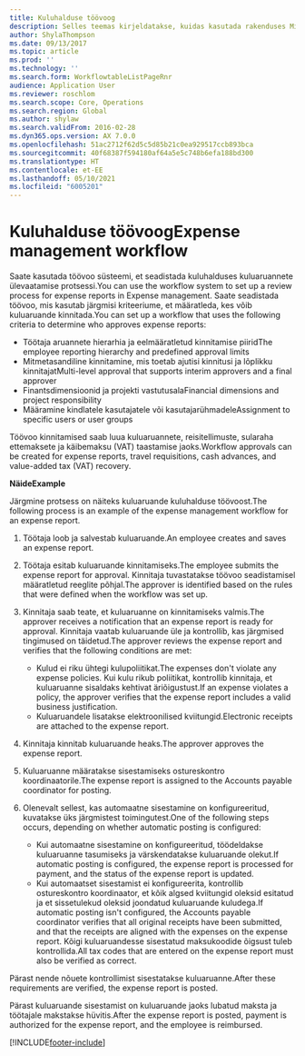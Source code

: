 ```yaml
---
title: Kuluhalduse töövoog
description: Selles teemas kirjeldatakse, kuidas kasutada rakenduses Microsoft Dynamics 365 Finance töövoo süsteemi, et seadistada kuluhalduses kuluaruannete ülevaatamise protsessi.
author: ShylaThompson
ms.date: 09/13/2017
ms.topic: article
ms.prod: ''
ms.technology: ''
ms.search.form: WorkflowtableListPageRnr
audience: Application User
ms.reviewer: roschlom
ms.search.scope: Core, Operations
ms.search.region: Global
ms.author: shylaw
ms.search.validFrom: 2016-02-28
ms.dyn365.ops.version: AX 7.0.0
ms.openlocfilehash: 51ac2712f62d5c5d85b21c0ea929517ccb893bca
ms.sourcegitcommit: 40f68387f594180af64a5e5c748b6efa188bd300
ms.translationtype: HT
ms.contentlocale: et-EE
ms.lasthandoff: 05/10/2021
ms.locfileid: "6005201"
---
```

# <a name="expense-management-workflow"></a><span data-ttu-id="31247-103">Kuluhalduse töövoog</span><span class="sxs-lookup"><span data-stu-id="31247-103">Expense management workflow</span></span>

<span data-ttu-id="31247-104">Saate kasutada töövoo süsteemi, et seadistada kuluhalduses kuluaruannete ülevaatamise protsessi.</span><span class="sxs-lookup"><span data-stu-id="31247-104">You can use the workflow system to set up a review process for expense reports in Expense management.</span></span> <span data-ttu-id="31247-105">Saate seadistada töövoo, mis kasutab järgmisi kriteeriume, et määratleda, kes võib kuluaruande kinnitada.</span><span class="sxs-lookup"><span data-stu-id="31247-105">You can set up a workflow that uses the following criteria to determine who approves expense reports:</span></span>

- <span data-ttu-id="31247-106">Töötaja aruannete hierarhia ja eelmääratletud kinnitamise piirid</span><span class="sxs-lookup"><span data-stu-id="31247-106">The employee reporting hierarchy and predefined approval limits</span></span>
- <span data-ttu-id="31247-107">Mitmetasandiline kinnitamine, mis toetab ajutisi kinnitusi ja lõplikku kinnitajat</span><span class="sxs-lookup"><span data-stu-id="31247-107">Multi-level approval that supports interim approvers and a final approver</span></span>
- <span data-ttu-id="31247-108">Finantsdimensioonid ja projekti vastutusala</span><span class="sxs-lookup"><span data-stu-id="31247-108">Financial dimensions and project responsibility</span></span>
- <span data-ttu-id="31247-109">Määramine kindlatele kasutajatele või kasutajarühmadele</span><span class="sxs-lookup"><span data-stu-id="31247-109">Assignment to specific users or user groups</span></span>

<span data-ttu-id="31247-110">Töövoo kinnitamised saab luua kuluaruannete, reisitellimuste, sularaha ettemaksete ja käibemaksu (VAT) taastamise jaoks.</span><span class="sxs-lookup"><span data-stu-id="31247-110">Workflow approvals can be created for expense reports, travel requisitions, cash advances, and value-added tax (VAT) recovery.</span></span>

<span data-ttu-id="31247-111">**Näide**</span><span class="sxs-lookup"><span data-stu-id="31247-111">**Example**</span></span>

<span data-ttu-id="31247-112">Järgmine protsess on näiteks kuluaruande kuluhalduse töövoost.</span><span class="sxs-lookup"><span data-stu-id="31247-112">The following process is an example of the expense management workflow for an expense report.</span></span>

1. <span data-ttu-id="31247-113">Töötaja loob ja salvestab kuluaruande.</span><span class="sxs-lookup"><span data-stu-id="31247-113">An employee creates and saves an expense report.</span></span>
2. <span data-ttu-id="31247-114">Töötaja esitab kuluaruande kinnitamiseks.</span><span class="sxs-lookup"><span data-stu-id="31247-114">The employee submits the expense report for approval.</span></span> <span data-ttu-id="31247-115">Kinnitaja tuvastatakse töövoo seadistamisel määratletud reeglite põhjal.</span><span class="sxs-lookup"><span data-stu-id="31247-115">The approver is identified based on the rules that were defined when the workflow was set up.</span></span>
3. <span data-ttu-id="31247-116">Kinnitaja saab teate, et kuluaruanne on kinnitamiseks valmis.</span><span class="sxs-lookup"><span data-stu-id="31247-116">The approver receives a notification that an expense report is ready for approval.</span></span> <span data-ttu-id="31247-117">Kinnitaja vaatab kuluaruande üle ja kontrollib, kas järgmised tingimused on täidetud.</span><span class="sxs-lookup"><span data-stu-id="31247-117">The approver reviews the expense report and verifies that the following conditions are met:</span></span>

    - <span data-ttu-id="31247-118">Kulud ei riku ühtegi kulupoliitikat.</span><span class="sxs-lookup"><span data-stu-id="31247-118">The expenses don't violate any expense policies.</span></span> <span data-ttu-id="31247-119">Kui kulu rikub poliitikat, kontrollib kinnitaja, et kuluaruanne sisaldaks kehtivat äriõigustust.</span><span class="sxs-lookup"><span data-stu-id="31247-119">If an expense violates a policy, the approver verifies that the expense report includes a valid business justification.</span></span>
    - <span data-ttu-id="31247-120">Kuluaruandele lisatakse elektroonilised kviitungid.</span><span class="sxs-lookup"><span data-stu-id="31247-120">Electronic receipts are attached to the expense report.</span></span>

4. <span data-ttu-id="31247-121">Kinnitaja kinnitab kuluaruande heaks.</span><span class="sxs-lookup"><span data-stu-id="31247-121">The approver approves the expense report.</span></span>
5. <span data-ttu-id="31247-122">Kuluaruanne määratakse sisestamiseks ostureskontro koordinaatorile.</span><span class="sxs-lookup"><span data-stu-id="31247-122">The expense report is assigned to the Accounts payable coordinator for posting.</span></span>
6. <span data-ttu-id="31247-123">Olenevalt sellest, kas automaatne sisestamine on konfigureeritud, kuvatakse üks järgmistest toimingutest.</span><span class="sxs-lookup"><span data-stu-id="31247-123">One of the following steps occurs, depending on whether automatic posting is configured:</span></span>

    - <span data-ttu-id="31247-124">Kui automaatne sisestamine on konfigureeritud, töödeldakse kuluaruanne tasumiseks ja värskendatakse kuluaruande olekut.</span><span class="sxs-lookup"><span data-stu-id="31247-124">If automatic posting is configured, the expense report is processed for payment, and the status of the expense report is updated.</span></span>
    - <span data-ttu-id="31247-125">Kui automaatset sisestamist ei konfigureerita, kontrollib ostureskontro koordinaator, et kõik algsed kviitungid oleksid esitatud ja et sissetulekud oleksid joondatud kuluaruande kuludega.</span><span class="sxs-lookup"><span data-stu-id="31247-125">If automatic posting isn't configured, the Accounts payable coordinator verifies that all original receipts have been submitted, and that the receipts are aligned with the expenses on the expense report.</span></span> <span data-ttu-id="31247-126">Kõigi kuluaruandesse sisestatud maksukoodide õigsust tuleb kontrollida.</span><span class="sxs-lookup"><span data-stu-id="31247-126">All tax codes that are entered on the expense report must also be verified as correct.</span></span>

<span data-ttu-id="31247-127">Pärast nende nõuete kontrollimist sisestatakse kuluaruanne.</span><span class="sxs-lookup"><span data-stu-id="31247-127">After these requirements are verified, the expense report is posted.</span></span>

<span data-ttu-id="31247-128">Pärast kuluaruande sisestamist on kuluaruande jaoks lubatud maksta ja töötajale makstakse hüvitis.</span><span class="sxs-lookup"><span data-stu-id="31247-128">After the expense report is posted, payment is authorized for the expense report, and the employee is reimbursed.</span></span>


[!INCLUDE[footer-include](../includes/footer-banner.md)]